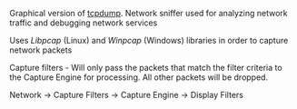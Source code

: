 

Graphical version of [tcpdump](OS%20Commands.md#tcpdump). Network sniffer used for analyzing network traffic and debugging network services  
  
Uses _Libpcap_ (Linux) and _Winpcap_ (Windows) libraries in order to capture network packets  
  
Capture filters - Will only pass the packets that match the filter criteria to the Capture Engine for processing. All other packets will be dropped.  
  
Network → Capture Filters → Capture Engine → Display Filters